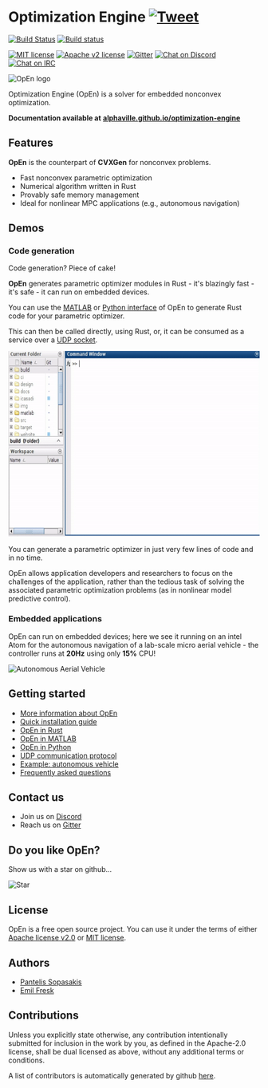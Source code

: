 # Optimization Engine [![Tweet](https://img.shields.io/twitter/url/http/shields.io.svg?style=social)](https://twitter.com/intent/tweet?text=Fast%20and%20accurate%20nonconvex%20optimization&url=https://alphaville.github.io/optimization-engine/&via=isToxic&hashtags=optimization,rustlang,matlab,python)

[![Build Status](https://travis-ci.org/alphaville/optimization-engine.svg?branch=master)](https://travis-ci.org/alphaville/optimization-engine) [![Build status](https://ci.appveyor.com/api/projects/status/fy9tr4xmqq3ka4aj/branch/master?svg=true)](https://ci.appveyor.com/project/alphaville/optimization-engine/branch/master)

[![MIT license](https://img.shields.io/badge/License-MIT-blue.svg)](https://lbesson.mit-license.org/) [![Apache v2 license](https://img.shields.io/badge/License-Apache%20v2-blue.svg)](https://github.com/alphaville/optimization-engine/blob/master/LICENSE-APACHE) [![Gitter](https://badges.gitter.im/alphaville/optimization-engine.svg)](https://gitter.im/alphaville/optimization-engine?utm_source=badge&utm_medium=badge&utm_campaign=pr-badge) [![Chat on Discord](https://img.shields.io/badge/chat-on%20discord-gold.svg)](https://discord.gg/mfYpn4V) [![Chat on IRC](https://img.shields.io/badge/chat-on%20irc-pink.svg)](https://webchat.freenode.net/?channels=%23optimization_engine)

![OpEn logo](https://pbs.twimg.com/media/D1d8iOuXQAUFKJT.png:large)


Optimization Engine (OpEn) is a solver for embedded nonconvex optimization.

**Documentation available at** [**alphaville.github.io/optimization-engine**](https://alphaville.github.io/optimization-engine/)

## Features

**OpEn** is the counterpart of **CVXGen** for nonconvex problems.

- Fast nonconvex parametric optimization
- Numerical algorithm written in Rust
- Provably safe memory management
- Ideal for nonlinear MPC applications (e.g., autonomous navigation)


## Demos

### Code generation

Code generation? Piece of cake!

**OpEn** generates parametric optimizer modules in Rust - it's blazingly fast - it's safe - it can run on embedded devices.

You can use the [MATLAB](https://alphaville.github.io/optimization-engine/docs/matlab-interface) or [Python interface](https://alphaville.github.io/optimization-engine/docs/python-interface) of OpEn to generate Rust code for your parametric optimizer.

This can then be called directly, using Rust, or, it can be consumed as a service over a [UDP socket](https://alphaville.github.io/optimization-engine/docs/udp-sockets).

![Code generation](website/static/img/115ba54c2ad0.gif "Easy Code Generation")

You can generate a parametric optimizer in just very few lines of code and in no time.

OpEn allows application developers and researchers to focus on the challenges of the application, rather than the tedious task of solving the associated parametric optimization problems (as in nonlinear model predictive control).

### Embedded applications
OpEn can run on embedded devices; here we see it running on an intel Atom for the autonomous navigation of a lab-scale micro aerial vehicle - the controller runs at **20Hz** using only **15%** CPU!

![Autonomous Aerial Vehicle](website/static/img/e8f236af8d38.gif "Fast NMPC of MAV")


## Getting started

- [More information about OpEn](https://alphaville.github.io/optimization-engine/docs/open-intro)
- [Quick installation guide](https://alphaville.github.io/optimization-engine/docs/installation)
- [OpEn in Rust](https://alphaville.github.io/optimization-engine/docs/openrust)
- [OpEn in MATLAB](https://alphaville.github.io/optimization-engine/docs/matlab-interface)
- [OpEn in Python](https://alphaville.github.io/optimization-engine/docs/python-interface)
- [UDP communication protocol](https://alphaville.github.io/optimization-engine/docs/udp-sockets)
- [Example: autonomous vehicle](https://alphaville.github.io/optimization-engine/docs/example-nav)
- [Frequently asked questions](https://alphaville.github.io/optimization-engine/docs/faq)

## Contact us

- Join us on [Discord](https://discord.gg/mfYpn4V)
- Reach us on [Gitter](https://gitter.im/alphaville/optimization-engine)

## Do you like OpEn?

Show us with a star on github...

![Star](https://media.giphy.com/media/ZxblqUVrPVmcqATkC4/giphy.gif)

## License

OpEn is a free open source project. You can use it under the terms of either [Apache license v2.0](LICENSE-APACHE) or [MIT license](LICENSE-MIT).


## Authors
- [Pantelis Sopasakis](https://alphaville.github.io)
- [Emil Fresk](https://github.com/korken89)

## Contributions

Unless you explicitly state otherwise, any contribution intentionally submitted for inclusion in the work by you, as defined in the Apache-2.0 license, shall be dual licensed as above, without any additional terms or conditions.

A list of contributors is automatically generated by github [here](https://github.com/alphaville/optimization-engine/graphs/contributors).
